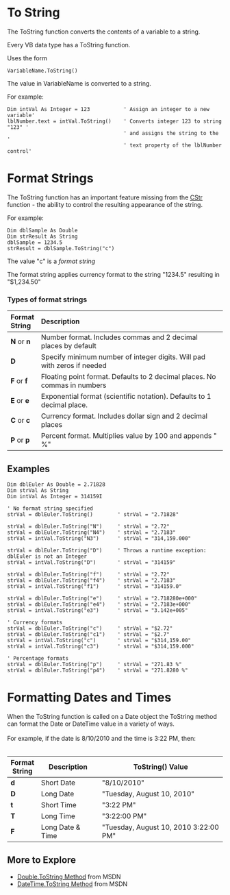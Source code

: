 # To String #

The ToString function converts the contents of a variable to a string.

Every VB data type has a ToString function.


Uses the form
```vb.net
VariableName.ToString()
```
The value in VariableName is converted to a string.

For example:
```vb.net
Dim intVal As Integer = 123           ' Assign an integer to a new variable'
lblNumber.text = intVal.ToString()    ' Converts integer 123 to string "123" '
                                      ' and assigns the string to the '
                                      ' text property of the lblNumber control'
```

# Format Strings #

The ToString function has an important feature missing from the
[CStr](TypeConversion#Explicit_Type_Conversion.md) function - the ability
to control the resulting appearance of the string.

For example:
```vb.net
Dim dblSample As Double
Dim strResult As String
dblSample = 1234.5
strResult = dblSample.ToString("c")
```
The value "c" is a _format string_

The format string applies currency format to the string "1234.5"
resulting in "$1,234.50"

### Types of format strings ###
| Format <br/> String | Description |
|:-----|:-----------------|
| **N** or **n** |  Number format. Includes commas and 2 decimal places by default |
| **D**  | Specify minimum number of integer digits. Will pad with zeros if needed |
| **F** or **f**  | Floating point format. Defaults to 2 decimal places. No commas in numbers |
| **E** or **e**  | Exponential format (scientific notation). Defaults to 1 decimal place. |
| **C** or **c**  | Currency format. Includes dollar sign and 2 decimal places |
| **P** or **p**  | Percent format. Multiplies value by 100 and appends " %" |

## Examples ##
```vb.net
Dim dblEuler As Double = 2.71828
Dim strVal As String
Dim intVal As Integer = 314159I

' No format string specified
strVal = dblEuler.ToString()        ' strVal = "2.71828"

strVal = dblEuler.ToString("N")     ' strVal = "2.72"
strVal = dblEuler.ToString("N4")    ' strVal = "2.7183"
strVal = intVal.ToString("N3")      ' strVal = "314,159.000"

strVal = dblEuler.ToString("D")     ' Throws a runtime exception: dblEuler is not an Integer
strVal = intVal.ToString("D")       ' strVal = "314159"

strVal = dblEuler.ToString("f")     ' strVal = "2.72"
strVal = dblEuler.ToString("f4")    ' strVal = "2.7183"
strVal = intVal.ToString("f1")      ' strVal = "314159.0"

strVal = dblEuler.ToString("e")     ' strVal = "2.718280e+000"
strVal = dblEuler.ToString("e4")    ' strVal = "2.7183e+000"
strVal = intVal.ToString("e3")      ' strVal = "3.142e+005"

' Currency formats
strVal = dblEuler.ToString("c")     ' strVal = "$2.72"
strVal = dblEuler.ToString("c1")    ' strVal = "$2.7"
strVal = intVal.ToString("c")       ' strVal = "$314,159.00"
strVal = intVal.ToString("c3")      ' strVal = "$314,159.000"

' Percentage formats
strVal = dblEuler.ToString("p")     ' strVal = "271.83 %"
strVal = dblEuler.ToString("p4")    ' strVal = "271.8280 %"
```

# Formatting Dates and Times #

When the ToString function is called on a Date object the ToString method<br>
can format the Date or DateTime value in a variety of ways.<br>
<br>
For example, if the date is 8/10/2010 and the time is 3:22 PM, then:<br>
<br>
<table><thead><th> <b>Format</b><br> String</th><th> <b>Description</b> </th><th> <b>ToString() Value</b> </th></thead><tbody>
<tr><td> <b>d</b>                  </td><td> Short Date    </td><td> "8/10/2010" </td></tr>
<tr><td> <b>D</b>                  </td><td> Long Date     </td><td> "Tuesday, August 10, 2010" </td></tr>
<tr><td> <b>t</b>                  </td><td> Short Time    </td><td> "3:22 PM" </td></tr>
<tr><td> <b>T</b>                  </td><td> Long Time     </td><td> "3:22:00 PM" </td></tr>
<tr><td> <b>F</b>                  </td><td> Long Date & Time     </td><td> "Tuesday, August 10, 2010 3:22:00 PM" </td></tr></tbody></table>



<h2>More to Explore</h2>
<ul><li><a href='https://msdn.microsoft.com/en-us/library/3hfd35ad(v=vs.110).aspx'>Double.ToString Method</a> from MSDN<br>
</li><li><a href='https://msdn.microsoft.com/en-us/library/zdtaw1bw(v=vs.110).aspx'>DateTime.ToString Method</a> from MSDN
